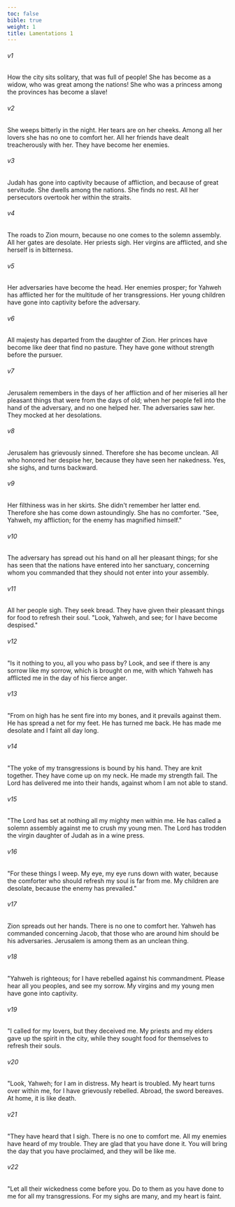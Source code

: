```yaml
---
toc: false
bible: true
weight: 1
title: Lamentations 1
---
```




###### v1 
How the city sits solitary, that was full of people! She has become as a widow, who was great among the nations! She who was a princess among the provinces has become a slave! 

###### v2 
She weeps bitterly in the night. Her tears are on her cheeks. Among all her lovers she has no one to comfort her. All her friends have dealt treacherously with her. They have become her enemies. 

###### v3 
Judah has gone into captivity because of affliction, and because of great servitude. She dwells among the nations. She finds no rest. All her persecutors overtook her within the straits. 

###### v4 
The roads to Zion mourn, because no one comes to the solemn assembly. All her gates are desolate. Her priests sigh. Her virgins are afflicted, and she herself is in bitterness. 

###### v5 
Her adversaries have become the head. Her enemies prosper; for Yahweh has afflicted her for the multitude of her transgressions. Her young children have gone into captivity before the adversary. 

###### v6 
All majesty has departed from the daughter of Zion. Her princes have become like deer that find no pasture. They have gone without strength before the pursuer. 

###### v7 
Jerusalem remembers in the days of her affliction and of her miseries all her pleasant things that were from the days of old; when her people fell into the hand of the adversary, and no one helped her. The adversaries saw her. They mocked at her desolations. 

###### v8 
Jerusalem has grievously sinned. Therefore she has become unclean. All who honored her despise her, because they have seen her nakedness. Yes, she sighs, and turns backward. 

###### v9 
Her filthiness was in her skirts. She didn't remember her latter end. Therefore she has come down astoundingly. She has no comforter. "See, Yahweh, my affliction; for the enemy has magnified himself." 

###### v10 
The adversary has spread out his hand on all her pleasant things; for she has seen that the nations have entered into her sanctuary, concerning whom you commanded that they should not enter into your assembly. 

###### v11 
All her people sigh. They seek bread. They have given their pleasant things for food to refresh their soul. "Look, Yahweh, and see; for I have become despised." 

###### v12 
"Is it nothing to you, all you who pass by? Look, and see if there is any sorrow like my sorrow, which is brought on me, with which Yahweh has afflicted me in the day of his fierce anger. 

###### v13 
"From on high has he sent fire into my bones, and it prevails against them. He has spread a net for my feet. He has turned me back. He has made me desolate and I faint all day long. 

###### v14 
"The yoke of my transgressions is bound by his hand. They are knit together. They have come up on my neck. He made my strength fail. The Lord has delivered me into their hands, against whom I am not able to stand. 

###### v15 
"The Lord has set at nothing all my mighty men within me. He has called a solemn assembly against me to crush my young men. The Lord has trodden the virgin daughter of Judah as in a wine press. 

###### v16 
"For these things I weep. My eye, my eye runs down with water, because the comforter who should refresh my soul is far from me. My children are desolate, because the enemy has prevailed." 

###### v17 
Zion spreads out her hands. There is no one to comfort her. Yahweh has commanded concerning Jacob, that those who are around him should be his adversaries. Jerusalem is among them as an unclean thing. 

###### v18 
"Yahweh is righteous; for I have rebelled against his commandment. Please hear all you peoples, and see my sorrow. My virgins and my young men have gone into captivity. 

###### v19 
"I called for my lovers, but they deceived me. My priests and my elders gave up the spirit in the city, while they sought food for themselves to refresh their souls. 

###### v20 
"Look, Yahweh; for I am in distress. My heart is troubled. My heart turns over within me, for I have grievously rebelled. Abroad, the sword bereaves. At home, it is like death. 

###### v21 
"They have heard that I sigh. There is no one to comfort me. All my enemies have heard of my trouble. They are glad that you have done it. You will bring the day that you have proclaimed, and they will be like me. 

###### v22 
"Let all their wickedness come before you. Do to them as you have done to me for all my transgressions. For my sighs are many, and my heart is faint.
